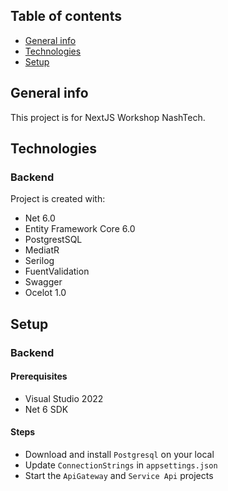 ## Table of contents
* [General info](#general-info)
* [Technologies](#technologies)
* [Setup](#setup)

## General info
This project is for NextJS Workshop NashTech.
	
## Technologies
### Backend
Project is created with:
* Net 6.0
* Entity Framework Core 6.0
* PostgrestSQL
* MediatR
* Serilog
* FuentValidation
* Swagger
* Ocelot 1.0
	
## Setup
### Backend
#### Prerequisites
- Visual Studio 2022
- Net 6 SDK

#### Steps
- Download and install `Postgresql` on your local
- Update `ConnectionStrings` in `appsettings.json`
- Start the `ApiGateway` and `Service Api` projects
